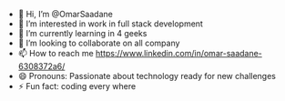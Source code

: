 - 👋 Hi, I’m @OmarSaadane
- 👀 I’m interested in work in full stack development
- 🌱 I’m currently learning in 4 geeks
- 💞️ I’m looking to collaborate on all company
- 📫 How to reach me https://www.linkedin.com/in/omar-saadane-6308372a6/
- 😄 Pronouns: Passionate about technology ready for new challenges
- ⚡ Fun fact: coding every where

<!---
OmarSaadane/OmarSaadane is a ✨ special ✨ repository because its `README.md` (this file) appears on your GitHub profile.
You can click the Preview link to take a look at your changes.
--->
